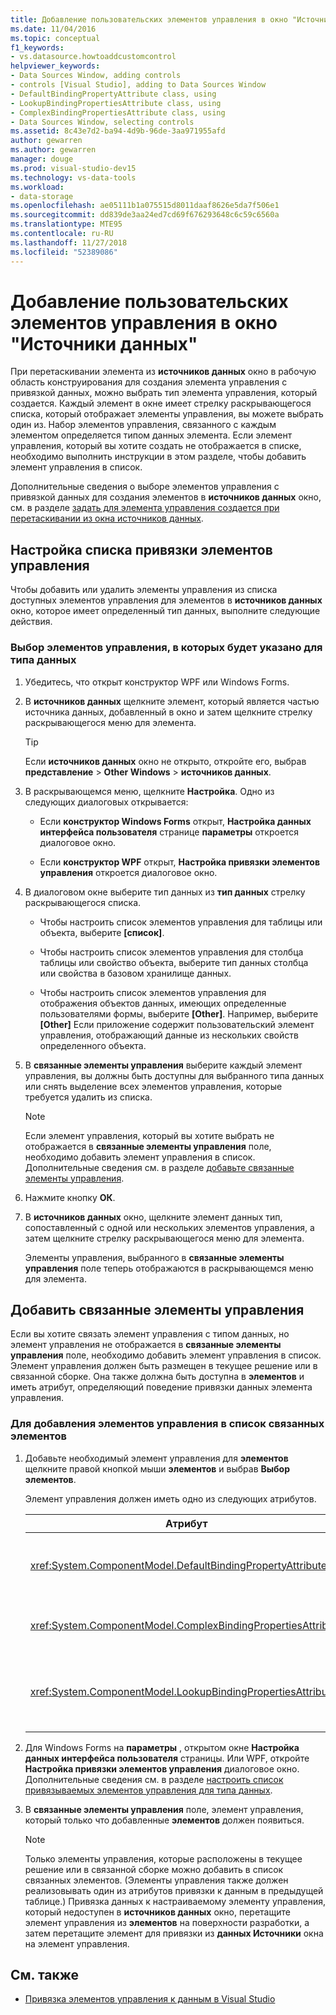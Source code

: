 ```yaml
---
title: Добавление пользовательских элементов управления в окно "Источники данных"
ms.date: 11/04/2016
ms.topic: conceptual
f1_keywords:
- vs.datasource.howtoaddcustomcontrol
helpviewer_keywords:
- Data Sources Window, adding controls
- controls [Visual Studio], adding to Data Sources Window
- DefaultBindingPropertyAttribute class, using
- LookupBindingPropertiesAttribute class, using
- ComplexBindingPropertiesAttribute class, using
- Data Sources Window, selecting controls
ms.assetid: 8c43e7d2-ba94-4d9b-96de-3aa971955afd
author: gewarren
ms.author: gewarren
manager: douge
ms.prod: visual-studio-dev15
ms.technology: vs-data-tools
ms.workload:
- data-storage
ms.openlocfilehash: ae05111b1a075515d8011daaf8626e5da7f506e1
ms.sourcegitcommit: dd839de3aa24ed7cd69f676293648c6c59c6560a
ms.translationtype: MTE95
ms.contentlocale: ru-RU
ms.lasthandoff: 11/27/2018
ms.locfileid: "52389086"
---
```

# <a name="add-custom-controls-to-the-data-sources-window"></a>Добавление пользовательских элементов управления в окно "Источники данных"

При перетаскивании элемента из **источников данных** окно в рабочую область конструирования для создания элемента управления с привязкой данных, можно выбрать тип элемента управления, который создается. Каждый элемент в окне имеет стрелку раскрывающегося списка, который отображает элементы управления, вы можете выбрать один из. Набор элементов управления, связанного с каждым элементом определяется типом данных элемента. Если элемент управления, который вы хотите создать не отображается в списке, необходимо выполнить инструкции в этом разделе, чтобы добавить элемент управления в список.

Дополнительные сведения о выборе элементов управления с привязкой данных для создания элементов в **источников данных** окно, см. в разделе [задать для элемента управления создается при перетаскивании из окна источников данных](../data-tools/set-the-control-to-be-created-when-dragging-from-the-data-sources-window.md).

## <a name="customize-the-bindable-controls-list"></a>Настройка списка привязки элементов управления

Чтобы добавить или удалить элементы управления из списка доступных элементов управления для элементов в **источников данных** окно, которое имеет определенный тип данных, выполните следующие действия.

### <a name="to-select-the-controls-to-be-listed-for-a-data-type"></a>Выбор элементов управления, в которых будет указано для типа данных

1. Убедитесь, что открыт конструктор WPF или Windows Forms.

2. В **источников данных** щелкните элемент, который является частью источника данных, добавленный в окно и затем щелкните стрелку раскрывающегося меню для элемента.

   > [!TIP]
   > Если **источников данных** окно не открыто, откройте его, выбрав **представление** > **Other Windows** > **источников данных**.

3. В раскрывающемся меню, щелкните **Настройка**. Одно из следующих диалоговых открывается:

    - Если **конструктор Windows Forms** открыт, **Настройка данных интерфейса пользователя** странице **параметры** откроется диалоговое окно.

    - Если **конструктор WPF** открыт, **Настройка привязки элементов управления** откроется диалоговое окно.

4. В диалоговом окне выберите тип данных из **тип данных** стрелку раскрывающегося списка.

    - Чтобы настроить список элементов управления для таблицы или объекта, выберите **[список]**.

    - Чтобы настроить список элементов управления для столбца таблицы или свойство объекта, выберите тип данных столбца или свойства в базовом хранилище данных.

    - Чтобы настроить список элементов управления для отображения объектов данных, имеющих определенные пользователями формы, выберите **[Other]**. Например, выберите **[Other]** Если приложение содержит пользовательский элемент управления, отображающий данные из нескольких свойств определенного объекта.

5. В **связанные элементы управления** выберите каждый элемент управления, вы должны быть доступны для выбранного типа данных или снять выделение всех элементов управления, которые требуется удалить из списка.

    > [!NOTE]
    > Если элемент управления, который вы хотите выбрать не отображается в **связанные элементы управления** поле, необходимо добавить элемент управления в список. Дополнительные сведения см. в разделе [добавьте связанные элементы управления](#add-associated-controls).

6. Нажмите кнопку **ОК**.

7. В **источников данных** окно, щелкните элемент данных тип, сопоставленный с одной или нескольких элементов управления, а затем щелкните стрелку раскрывающегося меню для элемента.

     Элементы управления, выбранного в **связанные элементы управления** поле теперь отображаются в раскрывающемся меню для элемента.

## <a name="add-associated-controls"></a>Добавить связанные элементы управления

Если вы хотите связать элемент управления с типом данных, но элемент управления не отображается в **связанные элементы управления** поле, необходимо добавить элемент управления в список. Элемент управления должен быть размещен в текущее решение или в связанной сборке. Она также должна быть доступна в **элементов** и иметь атрибут, определяющий поведение привязки данных элемента управления.

### <a name="to-add-controls-to-the-list-of-associated-controls"></a>Для добавления элементов управления в список связанных элементов

1. Добавьте необходимый элемент управления для **элементов** щелкните правой кнопкой мыши **элементов** и выбрав **Выбор элементов**.

     Элемент управления должен иметь одно из следующих атрибутов.

    |Атрибут|Описание:|
    |---------------|-----------------|
    |<xref:System.ComponentModel.DefaultBindingPropertyAttribute>|Реализуйте этот атрибут для простого элемента управления, отображающие один столбец (или свойство) данных, например <xref:System.Windows.Forms.TextBox>.|
    |<xref:System.ComponentModel.ComplexBindingPropertiesAttribute>|Реализуйте этот атрибут в элементе управления, которые отображают списки (или таблицы) данных, например <xref:System.Windows.Forms.DataGridView>.|
    |<xref:System.ComponentModel.LookupBindingPropertiesAttribute>|Реализуйте этот атрибут для элементов управления, которые отображают списки (или таблицы) данных, но также требуется предоставить отдельный столбец или свойство, например <xref:System.Windows.Forms.ComboBox>.|

2. Для Windows Forms на **параметры** , открытом окне **Настройка данных интерфейса пользователя** страницы. Или WPF, откройте **Настройка привязки элементов управления** диалоговое окно. Дополнительные сведения см. в разделе [настроить список привязываемых элементов управления для типа данных](#customize-the-bindable-controls-list).

3. В **связанные элементы управления** поле, элемент управления, который только что добавленные **элементов** должен появиться.

    > [!NOTE]
    > Только элементы управления, которые расположены в текущее решение или в связанной сборке можно добавить в список связанных элементов. (Элементы управления также должен реализовывать один из атрибутов привязки к данным в предыдущей таблице.) Привязка данных к настраиваемому элементу управления, который недоступен в **источников данных** окно, перетащите элемент управления из **элементов** на поверхности разработки, а затем перетащите элемент для привязки из **данных Источники** окна на элемент управления.

## <a name="see-also"></a>См. также

- [Привязка элементов управления к данным в Visual Studio](../data-tools/bind-controls-to-data-in-visual-studio.md)